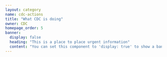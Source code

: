 ```yaml
---
layout: category
name: cdc-actions
title: "What CDC is doing"
owner: CDC
homepage_order: 5
banner:
  display: false
  heading: "This is a place to place urgent information"
  content: "You can set this component to 'display: true' to show a banner at the top of the page."
---
```

